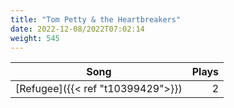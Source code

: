 ```yaml
---
title: "Tom Petty & the Heartbreakers"
date: 2022-12-08/2022T07:02:14
weight: 545
---
```




 Song | Plays 
----- | -----:
[Refugee]({{< ref "t10399429">}}) | 2

